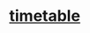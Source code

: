 <a href="https://iamfutureflash.github.io/timetable.github.io/" target="_blank"><h1>timetable</h1></a>
